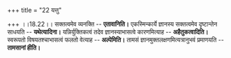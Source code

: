 +++
title = "22 यत्तु"

+++
।।18.22।। सक्तत्वमेव व्यनक्ति -- **एतावानिति।** एकस्मिन्कार्ये ज्ञानस्य
सक्तत्वमेव दृष्टान्तेन साधयति -- **यथेत्यादिना।** यन्निर्युक्तिकत्वं
तदेव ज्ञानस्याभासत्वे कारणमित्याह -- **अहैतुकत्वादिति।** स्वरूपतो
विषयतश्चाभासत्वं फलतो वेत्याह -- **अल्पेमिति।** तामसं
ज्ञानमुक्तलक्षणमित्यत्रानुभवं प्रमाणयति -- **तामसानां हीति।**
